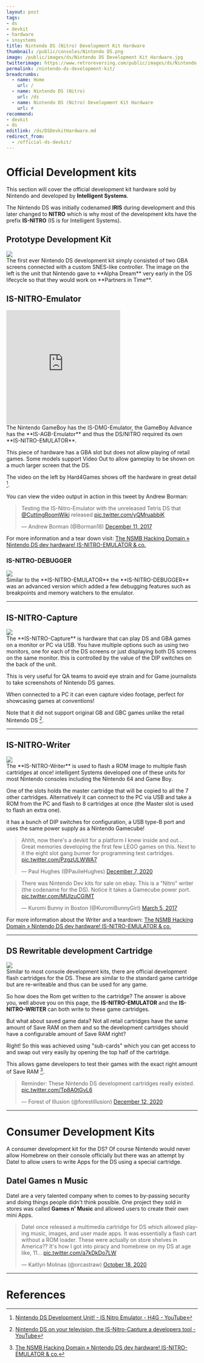 ```yaml
---
layout: post
tags: 
- ds
- devkit
- hardware
- snsystems
title: Nintendo DS (Nitro) Development Kit Hardware
thumbnail: /public/consoles/Nintendo DS.png
image: /public/images/ds/Nintendo DS Development Kit Hardware.jpg
twitterimage: https://www.retroreversing.com/public/images/ds/Nintendo DS Development Kit Hardware.jpg
permalink: /nintendo-ds-development-kit/
breadcrumbs:
  - name: Home
    url: /
  - name: Nintendo DS (Nitro)
    url: /ds
  - name: Nintendo DS (Nitro) Development Kit Hardware
    url: #
recommend: 
- devkit
- ds
editlink: /ds/DSDevkitHardware.md
redirect_from:
  - /official-ds-devkit/
---
```


# Official Development kits
This section will cover the official development kit hardware sold by Nintendo and developed by **Intelligent Systems**.

The Nintendo DS was initially codenamed **IRIS** during development and this later changed to **NITRO** which is why most of the development kits have the prefix **IS-NITRO** (IS is for Intelligent Systems).

## Prototype Development Kit
<section class="postSection">
    <img src="/public/images/ds/Early Prototype Nintendo DS Development Kit.jpg" class="wow slideInLeft postImage" />

 <div markdown="1">
The first ever Nintendo DS development kit simply consisted of two GBA screens connected with a custom SNES-like controller. The image on the left is the unit that Nintendo gave to **Alpha Dream** very early in the DS lifecycle so that they would work on **Partners in Time**.
 </div>
</section> 

## IS-NITRO-Emulator
<section class="postSection">

<iframe class="wow slideInLeft postImage"  src="https://www.youtube.com/embed/zn2amiL45no" height="300" title="YouTube video player" frameborder="0" allow="accelerometer; autoplay; clipboard-write; encrypted-media; gyroscope; picture-in-picture" allowfullscreen></iframe>

 <div markdown="1">
The Nintendo GameBoy has the IS-DMG-Emulator, the GameBoy Advance has the **IS-AGB-Emulator** and thus the DS/NITRO required its own **IS-NITRO-EMULATOR**.

This piece of hardware has a GBA slot but does not allow playing of retail games. 
Some models support Video Out to allow gameplay to be shown on a much larger screen that the DS.

The video on the left by Hard4Games shows off the hardware in great detail [^1].
 </div>
</section> 

You can view the video output in action in this tweet by Andrew Borman:
<blockquote class="twitter-tweet"><p lang="en" dir="ltr">Testing the IS-Nitro-Emulator with the unreleased Tetris DS that <a href="https://twitter.com/CuttingRoomWiki?ref_src=twsrc%5Etfw">@CuttingRoomWiki</a> released <a href="https://t.co/yQMruabbiK">pic.twitter.com/yQMruabbiK</a></p>&mdash; Andrew Borman (@Borman18) <a href="https://twitter.com/Borman18/status/940016773373493249?ref_src=twsrc%5Etfw">December 11, 2017</a></blockquote>

For more information and a tear down visit: [The NSMB Hacking Domain » Nintendo DS dev hardware! IS-NITRO-EMULATOR & co.](https://nsmbhd.net/thread/4438-nintendo-ds-dev-hardware-is-nitro-emulator-and-co/)

### IS-NITRO-DEBUGGER
<section class="postSection">
    <img src="/public/images/ds/IS-NITRO-DEBUGGER.jpg" class="wow slideInLeft postImage" />

 <div markdown="1">
Similar to the **IS-NITRO-EMULATOR** the **IS-NITRO-DEBUGGER** was an advanced version which added a few debugging features such as breakpoints and memory watchers to the emulator.
 </div>
</section> 

---
## IS-NITRO-Capture
<section class="postSection">

<img src="/public/images/ds/IS-NITRO-Capture.jpeg" class="wow slideInLeft postImage" />

 <div markdown="1">
The **IS-NITRO-Capture** is hardware that can play DS and GBA games on a monitor or PC via USB. You have multiple options such as using two monitors, one for each of the DS screens or just displaying both DS screens on the same monitor. this is controlled by the value of the DIP switches on the back of the unit.

This is very useful for QA teams to avoid eye strain and for Game journalists to take screenshots of Nintendo DS games.

When connected to a PC it can even capture video footage, perfect for showcasing games at conventions!

Note that it did not support original GB and GBC games unlike the retail Nintendo DS [^2].
 </div>
</section> 

---
## IS-NITRO-Writer
<section class="postSection">

<img src="/public/images/ds/IS-NITRO-Writer.jpg" class="wow slideInLeft postImage" />

 <div markdown="1">
The **IS-NITRO-Writer** is used to flash a ROM image to multiple flash cartridges at once!  intelligent Systems developed one of these units for most Nintendo consoles including the Nintendo 64 and Game Boy.

One of the slots holds the master cartridge that will be copied to all the 7 other cartridges. Alternatively it can connect to the PC via USB and take a ROM from the PC and flash to 8 cartridges at once (the Master slot is used to flash an extra one).

it has a bunch of DIP switches for configuration, a USB type-B port and uses the same power supply as a Nintendo Gamecube!
 </div>
</section> 

<blockquote class="twitter-tweet"><p lang="en" dir="ltr">Ahhh, now there&#39;s a devkit for a platform I knew inside and out... Great memories developing the first few LEGO games on this. Next to it the eight slot gang burner for programming test cartridges. <a href="https://t.co/PzgzULWWA7">pic.twitter.com/PzgzULWWA7</a></p>&mdash; Paul Hughes (@PaulieHughes) <a href="https://twitter.com/PaulieHughes/status/1336074097281929218?ref_src=twsrc%5Etfw">December 7, 2020</a></blockquote> 

<blockquote class="twitter-tweet"><p lang="en" dir="ltr">There was Nintendo Dev kits for sale on ebay. This is a &quot;Nitro&quot; writer (the codename for the DS). Notice it takes a Gamecube power port. <a href="https://t.co/MUIzuCGIMT">pic.twitter.com/MUIzuCGIMT</a></p>&mdash; Kuromi Bunny in Boston (@KuromiBunnyGirl) <a href="https://twitter.com/KuromiBunnyGirl/status/838516430882684929?ref_src=twsrc%5Etfw">March 5, 2017</a></blockquote> 

For more information about the Writer and a teardown: [The NSMB Hacking Domain » Nintendo DS dev hardware! IS-NITRO-EMULATOR & co.](https://nsmbhd.net/thread/4438-nintendo-ds-dev-hardware-is-nitro-emulator-and-co/?from=20)

---
## DS Rewritable development Cartridge
<section class="postSection">
    <img src="/public/images/ds/DS Development Cartridge.jpg" class="wow slideInLeft postImage" />

 <div markdown="1">
Similar to most console development kits, there are official development flash cartridges for the DS. These are similar to the standard game cartridge but are re-writeable and thus can be used for any game.

So how does the Rom get written to the cartridge? The answer is above you, well above you on this page, the **IS-NITRO-EMULATOR** and the **IS-NITRO-WRITER** can both write to these game cartridges.

But what about saved game data? Not all retail cartridges have the same amount of Save RAM on them and so the development cartridges should have a configurable amount of Save RAM right?

Right! So this was achieved using "sub-cards" which you can get access to and swap out very easily by opening the top half of the cartridge.

This allows game developers to test their games with the exact right amount of Save RAM [^3]. 
 </div>
</section> 

<blockquote class="twitter-tweet"><p lang="en" dir="ltr">Reminder: These Nintendo DS development cartridges really existed. <a href="https://t.co/Tp8A0tGvL6">pic.twitter.com/Tp8A0tGvL6</a></p>&mdash; Forest of Illusion (@forestillusion) <a href="https://twitter.com/forestillusion/status/1337742223744495619?ref_src=twsrc%5Etfw">December 12, 2020</a></blockquote> <script async src="https://platform.twitter.com/widgets.js" charset="utf-8"></script>

---
# Consumer Development Kits
A consumer development kit for the DS? Of course Nintendo would never allow Homebrew on their console officially but there was an attempt by Datel to allow users to write Apps for the DS using a special cartridge.

## Datel Games n Music
Datel are a very talented company when to comes to by-passing security and doing things people didn't think possible. One project they sold in stores was called **Games n' Music** and allowed users to create their own mini Apps.

<blockquote class="twitter-tweet"><p lang="en" dir="ltr">Datel once released a multimedia cartridge for DS which allowed playing music, images, and user made apps. It was essentially a flash cart without a ROM loader. These were actually on store shelves in America?? It&#39;s how I got into piracy and homebrew on my DS at age like, 11... <a href="https://t.co/a7kDkDo7LW">pic.twitter.com/a7kDkDo7LW</a></p>&mdash; Kaitlyn Molinas (@orcastraw) <a href="https://twitter.com/orcastraw/status/1317956971128102912?ref_src=twsrc%5Etfw">October 18, 2020</a></blockquote>

---
# References
[^1]: [Nintendo DS Development Unit! - IS Nitro Emulator - H4G - YouTube](https://www.youtube.com/watch?v=zn2amiL45no)
[^2]: [Nintendo DS on your television, the IS-Nitro-Capture a developers tool - YouTube](https://www.youtube.com/watch?v=Qh9pHzKFXE4)
[^3]: [The NSMB Hacking Domain » Nintendo DS dev hardware! IS-NITRO-EMULATOR & co.](https://nsmbhd.net/thread/4438-nintendo-ds-dev-hardware-is-nitro-emulator-and-co/)
